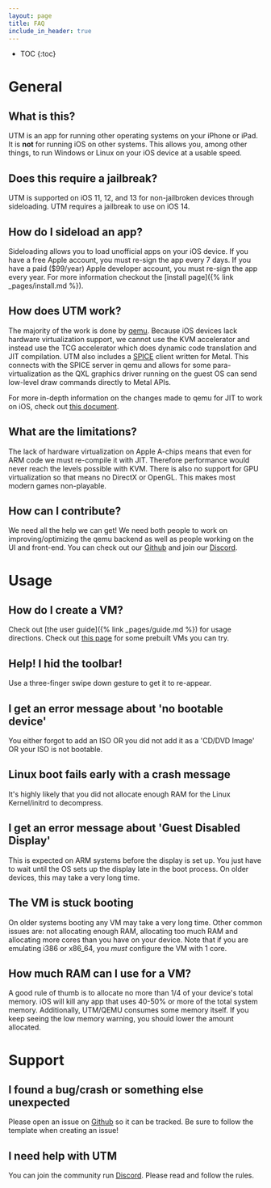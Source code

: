 ```yaml
---
layout: page
title: FAQ
include_in_header: true
---
```


* TOC
{:toc}

# General

## What is this?

UTM is an app for running other operating systems on your iPhone or iPad. It is **not** for running iOS on other systems. This allows you, among other things, to run Windows or Linux on your iOS device at a usable speed.

## Does this require a jailbreak?

UTM is supported on iOS 11, 12, and 13 for non-jailbroken devices through sideloading. UTM requires a jailbreak to use on iOS 14.

## How do I sideload an app?

Sideloading allows you to load unofficial apps on your iOS device. If you have a free Apple account, you must re-sign the app every 7 days. If you have a paid ($99/year) Apple developer account, you must re-sign the app every year. For more information checkout the [install page]({% link _pages/install.md %}).

## How does UTM work?

The majority of the work is done by [qemu](https://www.qemu.org). Because iOS devices lack hardware virtualization support, we cannot use the KVM accelerator and instead use the TCG accelerator which does dynamic code translation and JIT compilation. UTM also includes a [SPICE](https://www.spice-space.org) client written for Metal. This connects with the SPICE server in qemu and allows for some para-virtualization as the QXL graphics driver running on the guest OS can send low-level draw commands directly to Metal APIs.

For more in-depth information on the changes made to qemu for JIT to work on iOS, check out [this document](https://github.com/utmapp/qemu/blob/ios-support/docs/devel/ios.rst). 

## What are the limitations?

The lack of hardware virtualization on Apple A-chips means that even for ARM code we must re-compile it with JIT. Therefore performance would never reach the levels possible with KVM. There is also no support for GPU virtualization so that means no DirectX or OpenGL. This makes most modern games non-playable.

## How can I contribute?

We need all the help we can get! We need both people to work on improving/optimizing the qemu backend as well as people working on the UI and front-end. You can check out our [Github](https://github.com/utmapp/) and join our [Discord](https://discord.gg/UV2RUgD).

# Usage

## How do I create a VM?

Check out [the user guide]({% link _pages/guide.md %}) for usage directions. Check out [this page](https://mac.getutm.app/gallery) for some prebuilt VMs you can try.

## Help! I hid the toolbar!

Use a three-finger swipe down gesture to get it to re-appear.

## I get an error message about 'no bootable device'

You either forgot to add an ISO OR you did not add it as a 'CD/DVD Image' OR your ISO is not bootable.

## Linux boot fails early with a crash message

It's highly likely that you did not allocate enough RAM for the Linux Kernel/initrd to decompress.

## I get an error message about 'Guest Disabled Display'

This is expected on ARM systems before the display is set up. You just have to wait until the OS sets up the display late in the boot process. On older devices, this may take a very long time.

## The VM is stuck booting

On older systems booting any VM may take a very long time. Other common issues are: not allocating enough RAM, allocating too much RAM and allocating more cores than you have on your device. Note that if you are emulating i386 or x86_64, you *must* configure the VM with 1 core.

## How much RAM can I use for a VM?

A good rule of thumb is to allocate no more than 1/4 of your device's total memory. iOS will kill any app that uses 40-50% or more of the total system memory. Additionally, UTM/QEMU consumes some memory itself. If you keep seeing the low memory warning, you should lower the amount allocated.

# Support

## I found a bug/crash or something else unexpected

Please open an issue on [Github](https://github.com/utmapp/) so it can be tracked. Be sure to follow the template when creating an issue!

## I need help with UTM

You can join the community run [Discord](https://discord.gg/UV2RUgD). Please read and follow the rules.
